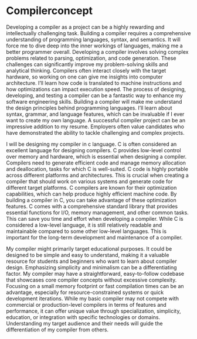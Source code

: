 # Compilerconcept
Developing a compiler as a project can be a highly rewarding and intellectually challenging task. Building a compiler requires a comprehensive understanding of programming languages, syntax, and semantics. It will force me to dive deep into the inner workings of languages, making me a better programmer overall. Developing a compiler involves solving complex problems related to parsing, optimization, and code generation. 
These challenges can significantly improve my problem-solving skills and analytical thinking. Compilers often interact closely with the target hardware, so working on one can give me insights into computer architecture. I’ll learn how code is translated to machine instructions and how optimizations can impact execution speed.
The process of designing, developing, and testing a compiler can be a fantastic way to enhance my software engineering skills. Building a compiler will make me understand the design principles behind programming languages. I’ll learn about syntax, grammar, and language features, which can be invaluable if I ever want to create my own language. 
A successful compiler project can be an impressive addition to my resume. Employers often value candidates who have demonstrated the ability to tackle challenging and complex projects.


I will be designing my compiler in c language. C is often considered an excellent language for designing compilers. C provides low-level control over memory and hardware, which is essential when designing a compiler. Compilers need to generate efficient code and manage memory allocation and deallocation, tasks for which C is well-suited. 
C code is highly portable across different platforms and architectures. This is crucial when creating a compiler that should work on various systems and generate code for different target platforms. C compilers are known for their optimization capabilities, which can help produce highly efficient machine code. By building a compiler in C, you can take advantage of these optimization features.
C comes with a comprehensive standard library that provides essential functions for I/O, memory management, and other common tasks. This can save you time and effort when developing a compiler.
While C is considered a low-level language, it is still relatively readable and maintainable compared to some other low-level languages. This is important for the long-term development and maintenance of a compiler.


My compiler might primarily target educational purposes. It could be designed to be simple and easy to understand, making it a valuable resource for students and beginners who want to learn about compiler design. Emphasizing simplicity and minimalism can be a differentiating factor. My compiler may have a straightforward, easy-to-follow codebase that showcases core compiler concepts without excessive complexity. Focusing on a small memory footprint or fast compilation times can be an advantage, especially for resource-constrained systems or quick development iterations.
While my basic compiler may not compete with commercial or production-level compilers in terms of features and performance, it can offer unique value through specialization, simplicity, education, or integration with specific technologies or domains. Understanding my target audience and their needs will guide the differentiation of my compiler from others.


